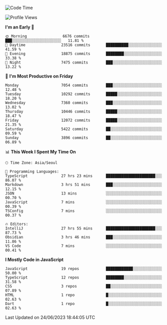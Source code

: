 <!--START_SECTION:waka-->
![Code Time](http://img.shields.io/badge/Code%20Time-5%2C071%20hrs%2037%20mins-blue)

![Profile Views](http://img.shields.io/badge/Profile%20Views-0-blue)

**I'm an Early 🐤** 

```text
🌞 Morning                6676 commits        ███░░░░░░░░░░░░░░░░░░░░░░   11.81 % 
🌆 Daytime                23516 commits       ██████████░░░░░░░░░░░░░░░   41.59 % 
🌃 Evening                18875 commits       ████████░░░░░░░░░░░░░░░░░   33.38 % 
🌙 Night                  7475 commits        ███░░░░░░░░░░░░░░░░░░░░░░   13.22 % 
```
📅 **I'm Most Productive on Friday** 

```text
Monday                   7054 commits        ███░░░░░░░░░░░░░░░░░░░░░░   12.48 % 
Tuesday                  10292 commits       █████░░░░░░░░░░░░░░░░░░░░   18.20 % 
Wednesday                7360 commits        ███░░░░░░░░░░░░░░░░░░░░░░   13.02 % 
Thursday                 10446 commits       █████░░░░░░░░░░░░░░░░░░░░   18.47 % 
Friday                   12072 commits       █████░░░░░░░░░░░░░░░░░░░░   21.35 % 
Saturday                 5422 commits        ██░░░░░░░░░░░░░░░░░░░░░░░   09.59 % 
Sunday                   3896 commits        ██░░░░░░░░░░░░░░░░░░░░░░░   06.89 % 
```


📊 **This Week I Spent My Time On** 

```text
🕑︎ Time Zone: Asia/Seoul

💬 Programming Languages: 
TypeScript               27 hrs 23 mins      ██████████████████████░░░   86.07 % 
Markdown                 3 hrs 51 mins       ███░░░░░░░░░░░░░░░░░░░░░░   12.15 % 
JSON                     13 mins             ░░░░░░░░░░░░░░░░░░░░░░░░░   00.70 % 
JavaScript               7 mins              ░░░░░░░░░░░░░░░░░░░░░░░░░   00.39 % 
TSConfig                 7 mins              ░░░░░░░░░░░░░░░░░░░░░░░░░   00.37 % 

🔥 Editors: 
IntelliJ                 27 hrs 55 mins      ██████████████████████░░░   87.73 % 
Obsidian                 3 hrs 46 mins       ███░░░░░░░░░░░░░░░░░░░░░░   11.86 % 
VS Code                  7 mins              ░░░░░░░░░░░░░░░░░░░░░░░░░   00.41 % 
```

**I Mostly Code in JavaScript** 

```text
JavaScript               19 repos            ████████████░░░░░░░░░░░░░   50.00 % 
TypeScript               12 repos            ████████░░░░░░░░░░░░░░░░░   31.58 % 
CSS                      3 repos             ██░░░░░░░░░░░░░░░░░░░░░░░   07.89 % 
HTML                     1 repo              █░░░░░░░░░░░░░░░░░░░░░░░░   02.63 % 
Dart                     1 repo              █░░░░░░░░░░░░░░░░░░░░░░░░   02.63 % 
```




 Last Updated on 24/06/2023 18:44:05 UTC
<!--END_SECTION:waka-->
